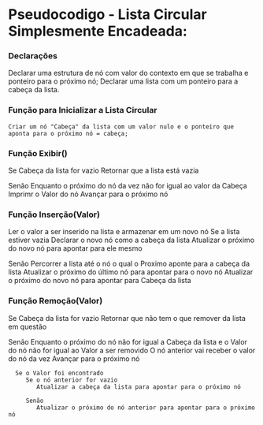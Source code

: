 # Pseudocodigo - Lista Circular Simplesmente Encadeada:

### Declarações
Declarar uma estrutura de nó com valor do contexto em que se trabalha e ponteiro para o próximo nó;
Declarar uma lista com um ponteiro para a cabeça da lista.


### Função para Inicializar a Lista Circular
    Criar um nó "Cabeça" da lista com um valor nulo e o ponteiro que aponta para o próximo nó = cabeça;
       


### Função Exibir()
   Se Cabeça da lista for vazio 
      Retornar que a lista está vazia
   
   Senão
      Enquanto o próximo do nó da vez não for igual ao valor da Cabeça
         Imprimr o Valor do nó
         Avançar para o próximo nó


 

### Função Inserção(Valor)
   Ler o valor a ser inserido na lista e armazenar em um novo nó
   Se a lista estiver vazia
      Declarar o novo nó como a cabeça da lista
      Atualizar o próximo do novo nó para apontar para ele mesmo
   
   Senão
      Percorrer a lista até o nó o qual o Proximo aponte para a cabeça da lista
      Atualizar o próximo do último nó para apontar para o novo nó
      Atualizar o próximo do novo nó para apontar para Cabeça da lista
   




### Função Remoção(Valor)
   Se Cabeça da lista for vazio
      Retornar que não tem o que remover da lista em questão
     
     
   Senão
      Enquanto o próximo do nó não for igual a Cabeça da lista e o Valor do nó não for igual ao Valor a ser removido
         O nó anterior vai receber o valor do nó da vez
         Avançar para o próximo nó
      
         
      Se o Valor foi encontrado
         Se o nó anterior for vazio 
            Atualizar a cabeça da lista para apontar para o próximo nó
            
         Senão
            Atualizar o próximo do nó anterior para apontar para o próximo nó
	 
      
   
